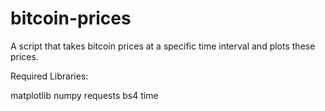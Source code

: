 # bitcoin-prices

A script that takes bitcoin prices at a specific time interval and plots these prices.

Required Libraries:

matplotlib
numpy
requests
bs4
time
